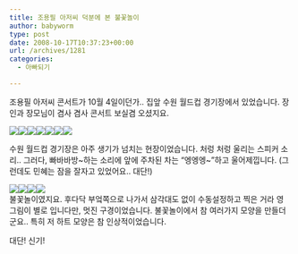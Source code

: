 ```yaml
---
title: 조용필 아저씨 덕분에 본 불꽃놀이
author: babyworm
type: post
date: 2008-10-17T10:37:23+00:00
url: /archives/1281
categories:
  - 아빠되기

---
```

조용필 아저씨 콘서트가 10월 4일이던가.. 집앞 수원 월드컵 경기장에서 있었습니다. 장인과 장모님이 겸사 겸사 콘서트 보실겸 오셨지요. 

<img decoding="async" src="https://i0.wp.com/babyworm.net/wordpress/wp-content/uploads/1/48f869dc80f7bB7.JPG?w=400" class="aligncenter" data-recalc-dims="1" /><img decoding="async" src="https://i0.wp.com/babyworm.net/wordpress/wp-content/uploads/1/48f869dc937bcB6.JPG?w=400" class="aligncenter" data-recalc-dims="1" /><img decoding="async" src="https://i0.wp.com/babyworm.net/wordpress/wp-content/uploads/1/48f869dca3017BI.JPG?w=400" class="aligncenter" data-recalc-dims="1" /><img decoding="async" src="https://i0.wp.com/babyworm.net/wordpress/wp-content/uploads/1/48f869dcb5858BL.JPG?w=400" class="aligncenter" data-recalc-dims="1" /><img decoding="async" src="https://i0.wp.com/babyworm.net/wordpress/wp-content/uploads/1/48f869dcc3c74BI.JPG?w=400" class="aligncenter" data-recalc-dims="1" /><img decoding="async" src="https://i0.wp.com/babyworm.net/wordpress/wp-content/uploads/1/48f869dcd289fBN.JPG?w=400" class="aligncenter" data-recalc-dims="1" /><img decoding="async" src="https://i0.wp.com/babyworm.net/wordpress/wp-content/uploads/1/48f869dce1899BT.JPG?w=400" class="aligncenter" data-recalc-dims="1" /> 

수원 월드컵 경기장은 아주 생기가 넘치는 현장이었습니다. 처렁 처렁 울리는 스피커 소리.. 그러다, 빠바바방~하는 소리에 앞에 주차된 차는 &#8220;엥엥엥~&#8221;하고 울어제낍니다. (그런데도 민혜는 잠을 잘자고 있었어요.. 대단!)

<img decoding="async" src="https://i0.wp.com/babyworm.net/wordpress/wp-content/uploads/1/48f869dcf2c4bBF.JPG?w=400" class="aligncenter" data-recalc-dims="1" /><img decoding="async" src="https://i0.wp.com/babyworm.net/wordpress/wp-content/uploads/1/48f869dd10579B9.JPG?w=400" class="aligncenter" data-recalc-dims="1" /><img decoding="async" src="https://i0.wp.com/babyworm.net/wordpress/wp-content/uploads/1/48f869dd1d15bBA.JPG?w=400" class="aligncenter" data-recalc-dims="1" /><img decoding="async" src="https://i0.wp.com/babyworm.net/wordpress/wp-content/uploads/1/48f869dd2a535B4.JPG?w=400" class="aligncenter" data-recalc-dims="1" />  
불꽃놀이였지요. 후다닥 부엌쪽으로 나가서 삼각대도 없이 수동설정하고 찍은 거라 영 그림이 별로 입니다만, 멋진 구경이었습니다. 불꽃놀이에서 참 여러가지 모양을 만들더군요.. 특히 저 하트 모양은 참 인상적이었습니다. 

대단! 신기!